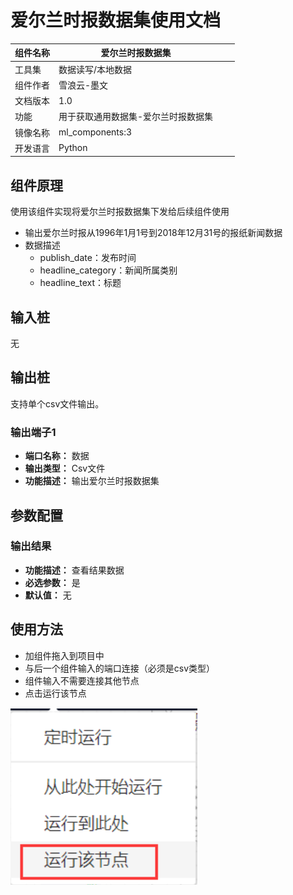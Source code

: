 # 爱尔兰时报数据集使用文档
| 组件名称 | 爱尔兰时报数据集 |  |  |
| --- | --- | --- | --- |
| 工具集 | 数据读写/本地数据 |  |  |
| 组件作者 | 雪浪云-墨文 |  |  |
| 文档版本 | 1.0 |  |  |
| 功能 | 用于获取通用数据集-爱尔兰时报数据集 |  |  |
| 镜像名称 | ml_components:3 |  |  |
| 开发语言 | Python |  |  |

## 组件原理
使用该组件实现将爱尔兰时报数据集下发给后续组件使用


- 输出爱尔兰时报从1996年1月1号到2018年12月31号的报纸新闻数据
- 数据描述
    - publish_date：发布时间
    - headline_category：新闻所属类别
    - headline_text：标题

## 输入桩
无

## 输出桩
支持单个csv文件输出。
### 输出端子1

- **端口名称：** 数据
- **输出类型：** Csv文件
- **功能描述：** 输出爱尔兰时报数据集

## 参数配置
### 输出结果

- **功能描述：** 查看结果数据
- **必选参数：** 是
- **默认值：** 无

## 使用方法
- 加组件拖入到项目中
- 与后一个组件输入的端口连接（必须是csv类型）
- 组件输入不需要连接其他节点
- 点击运行该节点


![](./img/1568086602280-f3f7a128-867e-458b-b13a-917dc628f8ac.png)
